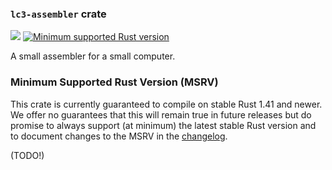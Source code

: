 ### `lc3-assembler` crate

[![](https://github.com/ut-utp/assembler/workflows/assembler/badge.svg)](https://github.com/ut-utp/assembler/actions)
[![Minimum supported Rust version](https://img.shields.io/badge/rustc-1.41+-red.svg?style=for-the-badge&logo=rust)](#minimum-supported-rust-version-msrv)

A small assembler for a small computer.

### Minimum Supported Rust Version (MSRV)

This crate is currently guaranteed to compile on stable Rust 1.41 and newer. We offer no guarantees that this will remain true in future releases but do promise to always support (at minimum) the latest stable Rust version and to document changes to the MSRV in the [changelog](CHANGELOG.md).

(TODO!)
